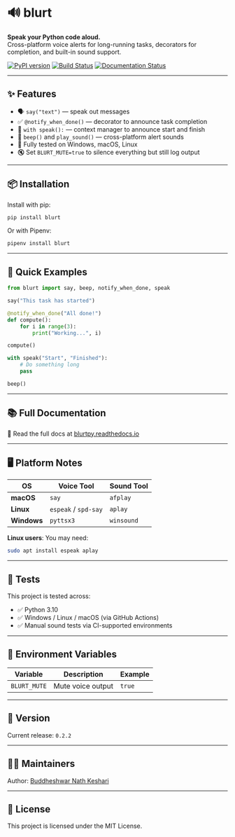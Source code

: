 # 🔊 blurt

**Speak your Python code aloud.**  
Cross-platform voice alerts for long-running tasks, decorators for completion, and built-in sound support.

[![PyPI version](https://img.shields.io/pypi/v/blurt.svg)](https://pypi.org/project/blurt)
[![Build Status](https://img.shields.io/github/actions/workflow/status/brinbyte/blurtpy/test.yml?branch=master)](https://github.com/brinbyte/blurtpy/actions)
[![Documentation Status](https://readthedocs.org/projects/blurtpy/badge/?version=latest)](https://blurtpy.readthedocs.io/en/latest/)

---

## ✨ Features

- 🗣️ `say("text")` — speak out messages
- ✅ `@notify_when_done()` — decorator to announce task completion
- 🔄 `with speak():` — context manager to announce start and finish
- 🔔 `beep()` and `play_sound()` — cross-platform alert sounds
- 🧪 Fully tested on Windows, macOS, Linux
- 🔇 Set `BLURT_MUTE=true` to silence everything but still log output

---

## 📦 Installation

Install with pip:

```bash
pip install blurt
```

Or with Pipenv:

```bash
pipenv install blurt
```

---

## 🚀 Quick Examples

```python
from blurt import say, beep, notify_when_done, speak

say("This task has started")

@notify_when_done("All done!")
def compute():
    for i in range(3):
        print("Working...", i)

compute()

with speak("Start", "Finished"):
    # Do something long
    pass

beep()
```

---

## 📚 Full Documentation

📖 Read the full docs at [blurtpy.readthedocs.io](https://blurtpy.readthedocs.io/en/latest/)

---

## 🖥 Platform Notes

| OS       | Voice Tool            | Sound Tool         |
|----------|------------------------|--------------------|
| **macOS** | `say`                 | `afplay`           |
| **Linux** | `espeak` / `spd-say`  | `aplay`            |
| **Windows** | `pyttsx3`             | `winsound`         |

**Linux users**: You may need:

```bash
sudo apt install espeak aplay
```

---

## 🧪 Tests

This project is tested across:

- ✅ Python 3.10
- ✅ Windows / Linux / macOS (via GitHub Actions)
- ✅ Manual sound tests via CI-supported environments

---

## 🧠 Environment Variables

| Variable      | Description              | Example      |
|---------------|--------------------------|--------------|
| `BLURT_MUTE`  | Mute voice output        | `true`       |

---

## 🔖 Version

Current release: `0.2.2`

---

## 👨‍💻 Maintainers

Author: [Buddheshwar Nath Keshari](mailto:buddheshwar.nk@gmail.com)

---

## 📝 License

This project is licensed under the MIT License.
